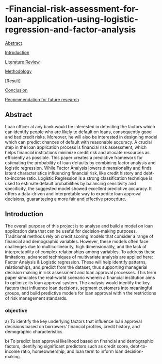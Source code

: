 # -Financial-risk-assessment-for-loan-application-using-logistic-regression-and-factor-analysis

[Abstract](#abstract)

[Introduction](#introduction)

[Literature Review](#literature-review)

[Methodology](#methodology)

[Result]

[Conclusion](#conclusion)

[Recommendation for future research](#recommendation-for-future-research)

## Abstract

Loan officer at any bank would be interested in detecting the factors which can identify people who are likely to default on loans, consequently good and bad credit risks. Moreover, he will also be interested in designing model which can predict chances of default with reasonable accuracy. A crucial step in the loan application process is financial risk assessment, which helps financial institutions minimize credit risk and allocate resources as efficiently as possible. This paper creates a predictive framework for estimating the probability of loan defaults by combining factor analysis and logistic regression. While Factor Analysis lowers dimensionality and finds latent characteristics influencing financial risk, like credit history and debt-to-income ratio. Logistic Regression is a strong classification technique is used to estimate default probabilities by balancing sensitivity and specificity, the suggested model showed excellent predictive accuracy. It offers a data-driven and interpretable way to expedite loan approval decisions, guaranteeing a more fair and effective procedure.

## Introduction

The overall purpose of this project is to analyse and build a model on loan application data that can be useful for decision-making purposes. Traditional methods rely on credit scoring models that consider a range of financial and demographic variables. However, these models often face challenges due to multicollinearity, high dimensionality, and the lack of interpretability of complex relationships among variables. To address these limitations, advanced techniques of multivariate analysis are applied here: Factor Analysis & Logistic regression. These will help identify patterns, relationships, and predict from the dataset, thus supporting managerial decision making in risk assessment and loan approval processes. This term paper simulates the real-world scenario wherein a financial institution aims to optimize its loan approval system. The analysis would identify the key factors that influence loan decisions, segment customers into meaningful groups, and build predictive models for loan approval within the restrictions of risk management standards.

### objective 

a) To identify the key underlying factors that influence loan approval decisions
based on borrowers' financial profiles, credit history, and demographic characteristics.

b) To predict loan approval likelihood based on financial and demographic
factors, identifying significant predictors such as credit score, debt-to-income ratio,
homeownership, and loan term to inform loan decision-making.

